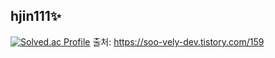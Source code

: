 ## hjin111✨
[![Solved.ac Profile](http://mazassumnida.wtf/api/v2/generate_badge?boj=gp5148)](https://solved.ac/gp5148/)
출처: https://soo-vely-dev.tistory.com/159
